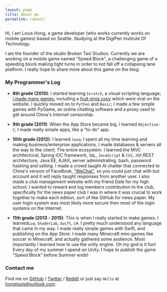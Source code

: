 ```yaml
---
layout: page
title: About me
permalink: /about/
---
```


Hi, I am Louis Hong, a game developer (who works currently works on mobile games) based on Seattle. 
Studying at the DigiPen Institute Of Technology. 

I am the founder of the studio Broken Taxi Studios. Currently we are working on a mobile game named "Speed Block", a challenging game of a speeding block making tight turns in order to not fall off a collapsing lane platform. I really hope to share more about this game on the blog.

### My Programmer's Log

* **8th grade (2010)**: I started learning `Scratch`, a visual scripting language; [I made many games][scratch], including a [fruit ninja copy](https://scratch.mit.edu/projects/1818670/) which went viral on the website. I quickly moved on to `Python` and `Basic`; I made a few simple games with PyGame, an online chatting software and a proxy used to get around China's Internet censorship. 

* **9th grade (2011)**: When the App Store became big, I learned `Objective-C`; I made really simple apps, like a "to-do" app.

* **10th grade (2012)**: I learned `Java`; I spent all my time learning and making business/enterprise applications. I made databases & servers all the way to the client; The entire ecosystem. I learned the MVC architectural, Spring iOC framework, `SQL`, `JavaScript` & `CSS`, `JSP`,REST architecture, Java EE, AJAX, server administrating, bash,  password hashing and salting. I made a crowd taught AI chatter that connected to China's version of FaceBook, ["WeChat"][wechat], so you could just chat with bot account and it will reply taught responses from another user. I also made a club management website with my friend Dale for my high school; I wanted to reward and log members contribution to the club, specifically for the news paper club I was in where it was crucial to work together to make each edition, sort of like GitHub for news paper. My user login system was most likely more secure then most of the login systems on the Internet.

* **11th grade (2013 - 2015)**: This is when I really started to make games. I learned`Lua`, `ShaderLab`, `Swift`, `C#`. I pretty much understood any language that came in my way. I made really simple games with Swift, and publishing on the App Store. I made many Minecraft mini-games like soccer in Minecraft, and actually gathered some audience. Most importantly I learned how to use the unity engine. Oh my god is it fun! Every day of my summer I spend on Unity. I hope to publish the game "Speed Block" before Summer ends!

### Contact me

Find me on [GitHub][github] / [Twitter][twitter] / [Reddit][reddit] or just say `Hello` at 
[honglouis@outlook.com](honglouis@outlook.com).

[scratch]: https://scratch.mit.edu/users/loolo78/
[github]: https://github.com/loolo78
[twitter]: https://twitter.com/loolo78
[wechat]: http://www.wechat.com/en/
[reddit]: http://reddit.com/u/loolo78